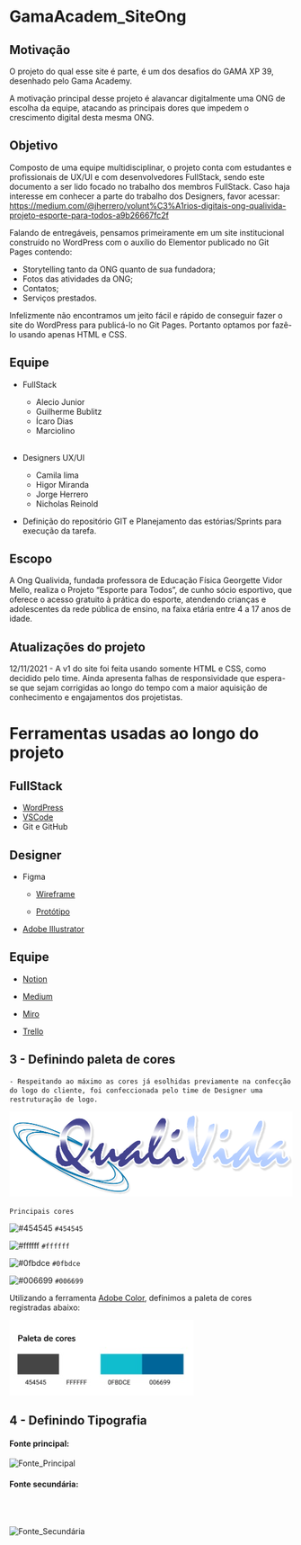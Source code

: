 # GamaAcadem_SiteOng

## Motivação

O projeto do qual esse site é parte, é um dos desafios do GAMA XP 39, desenhado pelo Gama Academy. 

A motivação principal desse projeto é alavancar digitalmente uma ONG de escolha da equipe, atacando as principais dores que impedem o crescimento digital desta mesma ONG.

## Objetivo

Composto de uma equipe multidisciplinar, o projeto conta com estudantes e profissionais de UX/UI e com desenvolvedores FullStack, sendo este documento a ser lido focado no trabalho dos membros FullStack. Caso haja interesse em conhecer a parte do trabalho dos Designers, favor acessar: https://medium.com/@jherrero/volunt%C3%A1rios-digitais-ong-qualivida-projeto-esporte-para-todos-a9b26667fc2f

Falando de entregáveis, pensamos primeiramente em um site institucional construído no WordPress com o auxílio do Elementor publicado no Git Pages contendo:
- Storytelling tanto da ONG quanto de sua fundadora;
- Fotos das atividades da ONG;
- Contatos;
- Serviços prestados.

Infelizmente não encontramos um jeito fácil e rápido de conseguir fazer o site do WordPress para publicá-lo no Git Pages. Portanto optamos por fazê-lo usando apenas HTML e CSS.

## Equipe
- FullStack
  - Alecio Junior
  - Guilherme Bublitz
  - Ícaro Dias
  - Marciolino
  
  <br />
- Designers UX/UI
  - Camila lima
  - Higor Miranda
  - Jorge Herrero
  - Nicholas Reinold

- Definição do repositório GIT e Planejamento das estórias/Sprints para execução da tarefa.

## Escopo

A Ong Qualivida, fundada professora de Educação Física Georgette Vidor Mello, realiza o Projeto “Esporte para Todos”, de cunho sócio esportivo, que oferece o acesso gratuito à prática do esporte, atendendo crianças e adolescentes da rede pública de ensino, na faixa etária entre 4 a 17 anos de idade.

## Atualizações do projeto

12/11/2021 - A v1 do site foi feita usando somente HTML e CSS, como decidido pelo time. Ainda apresenta falhas de responsividade que espera-se que sejam corrigidas ao longo do tempo com a maior aquisição de conhecimento e engajamentos dos projetistas.

# Ferramentas usadas ao longo do projeto

## FullStack
- [WordPress](https://wordpress.com/pt-br/)
- [VSCode](https://code.visualstudio.com/)
- Git e GitHub

## Designer 
- Figma 

    - [Wireframe](https://www.figma.com/file/Pemj6ThEnr767xdMT1R2UK/Site-ONG-QualiVida?node-id=0%3A1)

    - [Protótipo](https://www.figma.com/proto/Pemj6ThEnr767xdMT1R2UK/Site-ONG-QualiVida?page-id=33%3A2&node-id=123%3A2&viewport=241%2C48%2C0.27&scaling=min-zoom&starting-point-node-id=123%3A2)

- [Adobe Illustrator](https://www.adobe.com/br/products/illustrator)

## Equipe
- [Notion](https://curvy-somersault-dec.notion.site/Volunt-rios-Digitais-ONG-QualiVida-Projeto-Esporte-para-Todos-8e5f591b0b7943f08a9bca4b23fa2970)

- [Medium](https://medium.com/@jherrero/volunt%C3%A1rios-digitais-ong-qualivida-projeto-esporte-para-todos-a9b26667fc2f)

- [Miro](https://miro.com/welcomeonboard/Q1pmTjZFS1AxcFJNQnY5dkxNMU5PTHJCckRKamZ5OTlQNjliZHQyREtVOGdzNTJhY1AzcjZhdGQ4YUZ4REdmR3wzMDc0NDU3MzYzNDUzNTA0ODY0?invite_link_id=706179014050)

- [Trello](https://trello.com/c/wZ2b1rrs/14-desenvolvimento-do-site-institucional-da-ong-e-linktree)


## 3 - Definindo paleta de cores
    - Respeitando ao máximo as cores já esolhidas previamente na confecção do logo do cliente, foi confeccionada pelo time de Designer uma restruturação de logo.
   ![Logo da ONG](img/logo-ong-qualivida.png) 
   
`Principais cores`

   ![#454545](https://via.placeholder.com/15/454545/000000?text=+) `#454545`

  ![#ffffff](https://via.placeholder.com/15/ffffff/000000?text=+) `#ffffff`
  
  ![#0fbdce](https://via.placeholder.com/15/0fbdce/000000?text=+) `#0fbdce`

  ![#006699](https://via.placeholder.com/15/006699/000000?text=+) `#006699`


Utilizando a ferramenta  [Adobe Color](https://color.adobe.com/), definimos a paleta de cores registradas abaixo:

![Paleta_de_Cores](img/paleta-cores.jpeg)

## 4 - Definindo Tipografia
#### Fonte principal:
  ![Fonte_Principal](https://symbols.getvecta.com/stencil_56/12_poppins.27b16a2bc0.png)
  
#### Fonte secundária:
<br />
<br />


  ![Fonte_Secundária](https://fontmeme.com/fonts/static/19810/roboto-font-preview.png)
<br />
<br />
